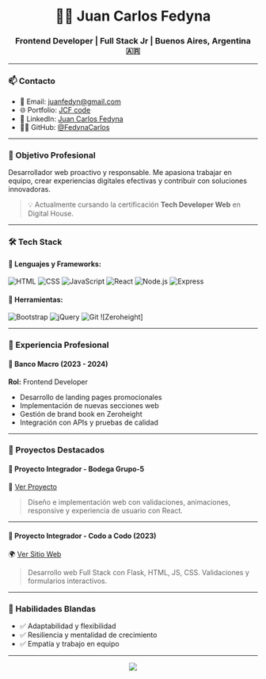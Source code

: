 <h1 align="center">👨‍💻 Juan Carlos Fedyna</h1>
<h3 align="center">Frontend Developer | Full Stack Jr | Buenos Aires, Argentina 🇦🇷</h3>

---

### 📫 Contacto
- 📧 Email: [juanfedyn@gmail.com](mailto:juanfedyn@gmail.com)
- 🌐 Portfolio: [JCF code](https://juan-carlos-fedyna-jcf.netlify.app/)
- 💼 LinkedIn: [Juan Carlos Fedyna](https://www.linkedin.com/in/juancarlosfedyna/)
- 🧑‍💻 GitHub: [@FedynaCarlos](https://github.com/FedynaCarlos)

---

### 🎯 Objetivo Profesional
Desarrollador web proactivo y responsable. Me apasiona trabajar en equipo, crear experiencias digitales efectivas y contribuir con soluciones innovadoras.

> 💡 Actualmente cursando la certificación **Tech Developer Web** en Digital House.

---

### 🛠️ Tech Stack

#### 🔹 Lenguajes y Frameworks:
![HTML](https://img.shields.io/badge/-HTML5-E34F26?style=flat&logo=html5&logoColor=white)
![CSS](https://img.shields.io/badge/-CSS3-1572B6?style=flat&logo=css3&logoColor=white)
![JavaScript](https://img.shields.io/badge/-JavaScript-F7DF1E?style=flat&logo=javascript&logoColor=black)
![React](https://img.shields.io/badge/-React-61DAFB?style=flat&logo=react&logoColor=black)
![Node.js](https://img.shields.io/badge/-Node.js-339933?style=flat&logo=node.js&logoColor=white)
![Express](https://img.shields.io/badge/-Express.js-000000?style=flat&logo=express&logoColor=white)

#### 🧰 Herramientas:
![Bootstrap](https://img.shields.io/badge/-Bootstrap-563D7C?style=flat&logo=bootstrap&logoColor=white)
![jQuery](https://img.shields.io/badge/-jQuery-0769AD?style=flat&logo=jquery&logoColor=white)
![Git](https://img.shields.io/badge/-Git-F05032?style=flat&logo=git&logoColor=white)
![Zeroheight]

---

### 💼 Experiencia Profesional

#### 🏦 **Banco Macro (2023 - 2024)**  
**Rol:** Frontend Developer  
- Desarrollo de landing pages promocionales
- Implementación de nuevas secciones web
- Gestión de brand book en Zeroheight
- Integración con APIs y pruebas de calidad

---

### 🚀 Proyectos Destacados

#### 🧪 **Proyecto Integrador - Bodega Grupo-5**
📌 [Ver Proyecto](https://github.com/Juanfelidc/bodega_grupo_5)

> Diseño e implementación web con validaciones, animaciones, responsive y experiencia de usuario con React.

---

#### 🧪 **Proyecto Integrador - Codo a Codo (2023)**
🌍 [Ver Sitio Web](https://viajes-al-espacio.netlify.app/experiencias)

> Desarrollo web Full Stack con Flask, HTML, JS, CSS. Validaciones y formularios interactivos.

---

### 💬 Habilidades Blandas
- ✅ Adaptabilidad y flexibilidad
- ✅ Resiliencia y mentalidad de crecimiento
- ✅ Empatía y trabajo en equipo

---

<p align="center">
  <img src="https://capsule-render.vercel.app/api?type=waving&color=0:2980B9,100:6DD5FA&height=100&section=footer&text=Gracias%20por%20visitar%20mi%20perfil!&fontColor=ffffff&fontSize=18"/>
</p>
